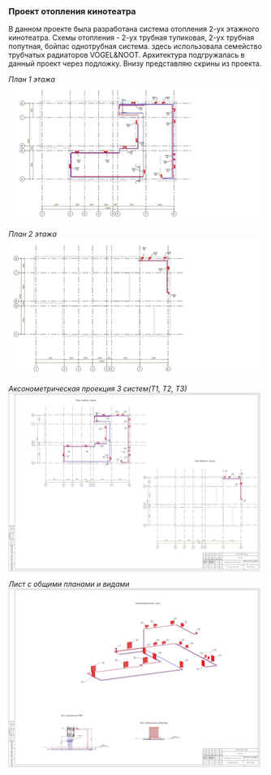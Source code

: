 ### **Проект отопления кинотеатра**

В данном проекте была разработана система отопления 2-ух этажного кинотеатра.
Схемы отопления - 2-ух трубная тупиковая, 2-ух трубная попутная, бойпас однотрубная система.
здесь использовала семейство трубчатых радиаторов VOGEL&NOOT. Архитектура подгружалась в данный проект через подложку. 
Внизу представляю скрины из проекта.

_План 1 этажа_
![alt text](../Screenshots/Project3/Project3_1.jpg "")

_План 2 этажа_
![alt text](../Screenshots/Project3/Project3_2.jpg "")

_Аксонометрическая проекция 3 систем(Т1, Т2, Т3)_
![alt text](../Screenshots/Project3/Project3_view1.jpg "")

_Лист с общими планами и видами_
![alt text](../Screenshots/Project3/Project3_view2.jpg "")